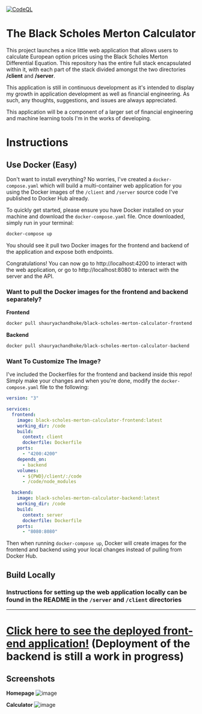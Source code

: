 [![CodeQL](https://github.com/schan-2040/black-scholes-merton-calculator/workflows/CodeQL/badge.svg)](https://github.com/schan-2040/black-scholes-merton-calculator/actions/workflows/codeql-analysis.yml)

# The Black Scholes Merton Calculator
This project launches a nice little web application that allows users to calculate European option prices using the Black Scholes Merton Differential Equation. This repository has the entire full stack encapsulated within it, with each part of the stack divided amongst the two directories **/client** and **/server**.


This application is still in continuous development as it's intended to display my growth in application development as well as financial engineering. As such, any thoughts, suggestions, and issues are always appreciated.

This application will be a component of a larger set of financial engineering and machine learning tools I'm in the works of developing.

# Instructions
## Use Docker (Easy)
Don't want to install everything? No worries, I've created a `docker-compose.yaml` which will build a multi-container web application for you using the Docker images of the `/client` and `/server` source code I've published to Docker Hub already.

To quickly get started, please ensure you have Docker installed on your machine and download the `docker-compose.yaml` file. Once downloaded, simply run in your terminal:

```sh
docker-compose up
```

You should see it pull two Docker images for the frontend and backend of the application and expose both endpoints.

Congratulations! You can now go to http://localhost:4200 to interact with the web application, or go to http://localhost:8080 to interact with the server and the API.

### Want to pull the Docker images for the frontend and backend separately?

**Frontend**
```sh
docker pull shauryachandhoke/black-scholes-merton-calculator-frontend
```

**Backend**
```sh
docker pull shauryachandhoke/black-scholes-merton-calculator-backend
```

### Want To Customize The Image?
I've included the Dockerfiles for the frontend and backend inside this repo! Simply make your changes and when you're done, modify the `docker-compose.yaml` file to the following:

```yaml
version: "3"

services:
  frontend:
    image: black-scholes-merton-calculator-frontend:latest
    working_dir: /code
    build:
      context: client
      dockerfile: Dockerfile
    ports:
      - "4200:4200"
    depends_on:
      - backend
    volumes:
      - ${PWD}/client/:/code
      - /code/node_modules

  backend:
    image: black-scholes-merton-calculator-backend:latest
    working_dir: /code
    build:
      context: server
      dockerfile: Dockerfile
    ports:
      - "8080:8080"
```

Then when running `docker-compose up`, Docker will create images for the frontend and backend using your local changes instead of pulling from Docker Hub.

## Build Locally
### Instructions for setting up the web application locally can be found in the README in the `/server` and `/client` directories

***

# [Click here to see the deployed front-end application!](https://shaurya-chandhoke.github.io/black-scholes-merton-calculator) (Deployment of the backend is still a work in progress)

## Screenshots
**Homepage**
![image](https://user-images.githubusercontent.com/38062430/121475280-331f5900-c993-11eb-9c11-ff1633d3e96d.png)

**Calculator**
![image](https://user-images.githubusercontent.com/38062430/123017157-09eec780-d39a-11eb-96b1-c4c9c58b1a2c.png)




